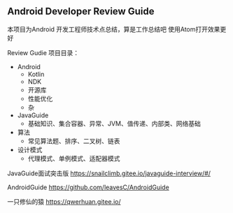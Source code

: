 ## Android Developer Review Guide

本项目为Android 开发工程师技术点总结，算是工作总结吧
使用Atom打开效果更好

Review Gudie 项目目录：

- Android
  - Kotlin
  - NDK
  - 开源库
  - 性能优化
  - 杂
- JavaGuide
  - 基础知识、集合容器、异常、JVM、值传递、内部类、网络基础
- 算法
  - 常见算法题、排序、二叉树、链表
- 设计模式
  - 代理模式、单例模式、适配器模式


JavaGuide面试突击版
https://snailclimb.gitee.io/javaguide-interview/#/

AndroidGuide
https://github.com/leavesC/AndroidGuide

一只修仙的猿
https://qwerhuan.gitee.io/
